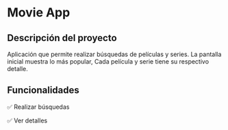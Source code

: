 <h1>Movie App</h1>
<h2>Descripción del proyecto</h2>
<p>Aplicación que permite realizar búsquedas de películas y series. La pantalla inicial muestra lo más popular, Cada película y serie tiene su respectivo detalle.</p>
<h2>Funcionalidades</h2>
<p>&#9989 Realizar búsquedas</p>
<p>&#9989 Ver detalles</p>

